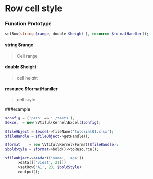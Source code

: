 # Row cell style

### **Function Prototype**

```php
setRow(string $range, double $height [, resource $formatHandler]);
```

#### **string $range**

> Cell range

#### **double $height**

> cell height

#### **resource $formatHandler**

> cell style

###example

```php
$config = ['path' => './tests'];
$excel  = new \Vtiful\Kernel\Excel($config);

$fileObject = $excel->fileName('tutorial01.xlsx');
$fileHandle = $fileObject->getHandle();

$format    = new \Vtiful\Kernel\Format($fileHandle);
$boldStyle = $format->bold()->toResource();

$fileObject->header(['name', 'age'])
     ->data([['viest', 21]])
     ->setRow('A1', 20, $boldStyle)
     ->output();
```